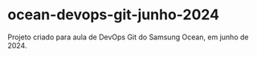 # ocean-devops-git-junho-2024

Projeto criado para aula de DevOps Git do Samsung Ocean, em junho de 2024.

